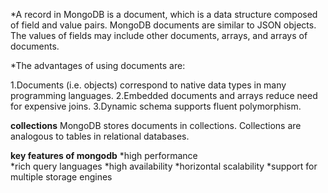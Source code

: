 *A record in MongoDB is a document, which is a data structure composed of field and value pairs. 
MongoDB documents are similar to JSON objects. The values of fields may include other documents, arrays, and arrays of documents.

*The advantages of using documents are:

1.Documents (i.e. objects) correspond to native data types in many programming languages.
2.Embedded documents and arrays reduce need for expensive joins.
3.Dynamic schema supports fluent polymorphism.

**collections**
MongoDB stores documents in collections. Collections are analogous to tables in relational databases.

**key features of mongodb**
*high performance  
*rich query languages 
*high availability
*horizontal scalability
*support for multiple storage engines

